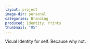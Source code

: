 ```yaml
---
layout: project
image-dir: personal
categories: Branding
produced: Identity, Prints
thumbnail: "05"
---
```

Visual Identity for self. Because why not.